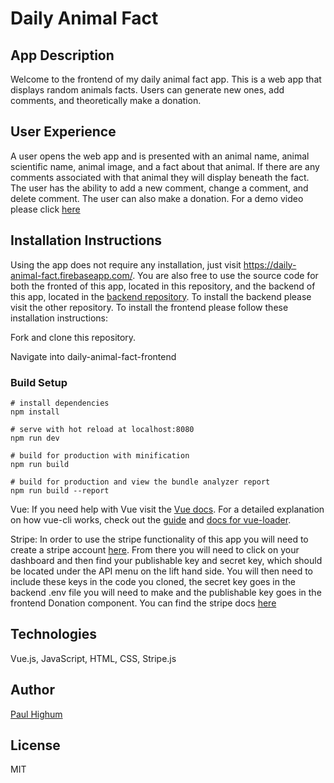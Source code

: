 # Daily Animal Fact


## App Description
Welcome to the frontend of my daily animal fact app. This is a web app that displays random animals facts. Users can generate new ones, add comments, and theoretically make a donation.

## User Experience
A user opens the web app and is presented with an animal name, animal scientific name, animal image, and a fact about that animal. If there are any comments associated with that animal they will display beneath the fact. The user has the ability to add a new comment, change a comment, and delete comment. The user can also make a donation. For a demo video please click [here](https://photos.app.goo.gl/NYflVME8ItgorpVn2)



## Installation Instructions
Using the app does not require any installation, just visit https://daily-animal-fact.firebaseapp.com/. You are also free to use the source code for both the fronted of this app, located in this repository, and the backend of this app, located in the [backend repository](https://github.com/paulhighum/Daily-Animal-Fact-Backend). To install the backend please visit the other repository. To install the frontend please follow these installation instructions:

Fork and clone this repository.

Navigate into daily-animal-fact-frontend

### Build Setup

```
# install dependencies
npm install

# serve with hot reload at localhost:8080
npm run dev

# build for production with minification
npm run build

# build for production and view the bundle analyzer report
npm run build --report
```

Vue: If you need help with Vue visit the [Vue docs](https://vuejs.org/v2/guide/). For a detailed explanation on how vue-cli works, check out the [guide](http://vuejs-templates.github.io/webpack/) and [docs for vue-loader](http://vuejs.github.io/vue-loader).

Stripe: In order to use the stripe functionality of this app you will need to create a stripe account [here](https://stripe.com/). From there you will need to click on your dashboard and then find your publishable key and secret key, which should be located under the API menu on the lift hand side. You will then need to include these keys in the code you cloned, the secret key goes in the backend .env file you will need to make and the publishable key goes in the frontend Donation component. You can find the stripe docs [here](https://stripe.com/docs)


## Technologies
Vue.js, JavaScript, HTML, CSS, Stripe.js

## Author
[Paul Highum](https://github.com/paulhighum)

## License
MIT
